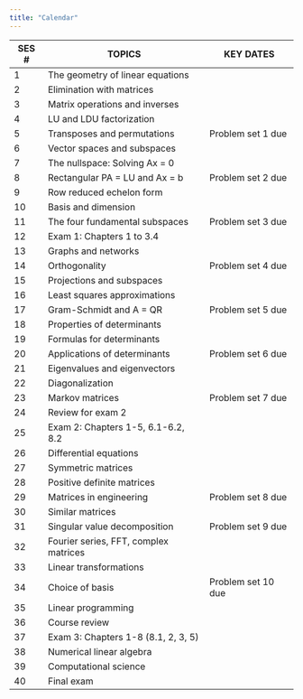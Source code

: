 ```yaml
---
title: "Calendar"
---
```

| SES # | TOPICS                                | KEY DATES          |
|-------|---------------------------------------|--------------------|
| 1     | The geometry of linear equations      |                    |
| 2     | Elimination with matrices             |                    |
| 3     | Matrix operations and inverses        |                    |
| 4     | LU and LDU factorization              |                    |
| 5     | Transposes and permutations           | Problem set 1 due  |
| 6     | Vector spaces and subspaces           |                    |
| 7     | The nullspace: Solving Ax = 0         |                    |
| 8     | Rectangular PA = LU and Ax = b        | Problem set 2 due  |
| 9     | Row reduced echelon form              |                    |
| 10    | Basis and dimension                   |                    |
| 11    | The four fundamental subspaces        | Problem set 3 due  |
| 12    | Exam 1: Chapters 1 to 3.4             |                    |
| 13    | Graphs and networks                   |                    |
| 14    | Orthogonality                         | Problem set 4 due  |
| 15    | Projections and subspaces             |                    |
| 16    | Least squares approximations          |                    |
| 17    | Gram-Schmidt and A = QR               | Problem set 5 due  |
| 18    | Properties of determinants            |                    |
| 19    | Formulas for determinants             |                    |
| 20    | Applications of determinants          | Problem set 6 due  |
| 21    | Eigenvalues and eigenvectors          |                    |
| 22    | Diagonalization                       |                    |
| 23    | Markov matrices                       | Problem set 7 due  |
| 24    | Review for exam 2                     |                    |
| 25    | Exam 2: Chapters 1-5, 6.1-6.2, 8.2    |                    |
| 26    | Differential equations                |                    |
| 27    | Symmetric matrices                    |                    |
| 28    | Positive definite matrices            |                    |
| 29    | Matrices in engineering               | Problem set 8 due  |
| 30    | Similar matrices                      |                    |
| 31    | Singular value decomposition          | Problem set 9 due  |
| 32    | Fourier series, FFT, complex matrices |                    |
| 33    | Linear transformations                |                    |
| 34    | Choice of basis                       | Problem set 10 due |
| 35    | Linear programming                    |                    |
| 36    | Course review                         |                    |
| 37    | Exam 3: Chapters 1-8 (8.1, 2, 3, 5)   |                    |
| 38    | Numerical linear algebra              |                    |
| 39    | Computational science                 |                    |
| 40    | Final exam                            |                    |
